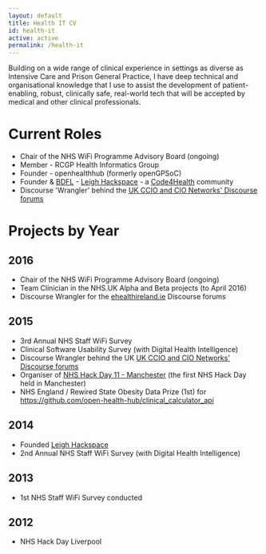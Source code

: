 ```yaml
---
layout: default
title: Health IT CV
id: health-it
active: active
permalink: /health-it
---
```


Building on a wide range of clinical experience in settings as diverse as Intensive Care and Prison General Practice, I have deep technical and organisational knowledge that I use to assist the development of patient-enabling, robust, clinically safe, real-world tech that will be accepted by medical and other clinical professionals.

# Current Roles
* Chair of the NHS WiFi Programme Advisory Board (ongoing)
* Member - RCGP Health Informatics Group
* Founder - openhealthhub (formerly openGPSoC)
* Founder & [BDFL](https://en.wikipedia.org/wiki/Benevolent_dictator_for_life) - [Leigh Hackspace](http://www.leighhack.org) - a [Code4Health](https://code4health.org/) community
* Discourse 'Wrangler' behind the [UK CCIO and CIO Networks' Discourse forums](http://discourse.digitalhealth.net)

# Projects by Year

## 2016
* Chair of the NHS WiFi Programme Advisory Board (ongoing)
* Team Clinician in the NHS.UK Alpha and Beta projects (to April 2016)
* Discourse Wrangler for the [ehealthireland.ie](http://www.ehealthireland.ie) Discourse forums

## 2015
* 3rd Annual NHS Staff WiFi Survey
* Clinical Software Usability Survey (with Digital Health Intelligence)
* Discourse Wrangler behind the UK [UK CCIO and CIO Networks' Discourse forums](http://discourse.digitalhealth.net)
* Organiser of [NHS Hack Day 11 - Manchester](http://nhshackday.com/events/) (the first NHS Hack Day held in Manchester)
* NHS England / Rewired State Obesity Data Prize (1st) for <https://github.com/open-health-hub/clinical_calculator_api>

## 2014
* Founded [Leigh Hackspace](http://www.leighhack.org)
* 2nd Annual NHS Staff WiFi Survey (with Digital Health Intelligence)

## 2013
* 1st NHS Staff WiFi Survey conducted

## 2012
* NHS Hack Day Liverpool
